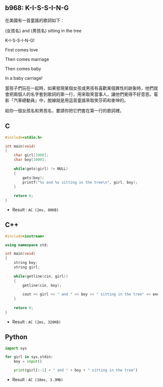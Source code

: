 ## b968: K-I-S-S-I-N-G
在美國有一首童謠的歌詞如下：

(女孩名) and (男孩名) sitting in the tree

K-I-S-S-I-N-G!

First comes love

Then comes marriage

Then comes baby

In a baby carriage!

當孩子們玩在一起時，如果發現某個女孩或男孩有喜歡某個異性的跡象時，他們就會把兩個人的名字套到歌詞的第一行，用來取笑當事人，讓他們覺得不好意思。電影「汽車總動員」中，脫線就是用這首童謠來取笑莎莉和麥坤的。

給你一個女孩名和男孩名，要請你把它們套在第一行的歌詞裡。

## C
```C
#include<stdio.h>

int main(void)
{
	char girl[1000];
	char boy[1000];
	
	while(gets(girl) != NULL)
	{
		gets(boy);
		printf("%s and %s sitting in the tree\n", girl, boy);
	}
		
	return 0;
}
```
 * Result : `AC (2ms, 80KB)`

## C++
```C++
#include<iostream>

using namespace std;

int main(void)
{
	string boy;
	string girl;
	
	while(getline(cin, girl))
	{
		getline(cin, boy);
		
		cout << girl << " and " << boy << " sitting in the tree" << endl;
	}
	
	return 0;
}
```
 * Result : `AC (2ms, 328KB)`

## Python
```python
import sys

for girl in sys.stdin:
    boy = input()

    print(girl[:-1] + " and " + boy + " sitting in the tree")
```
 * Result : `AC (18ms, 3.3MB)`
